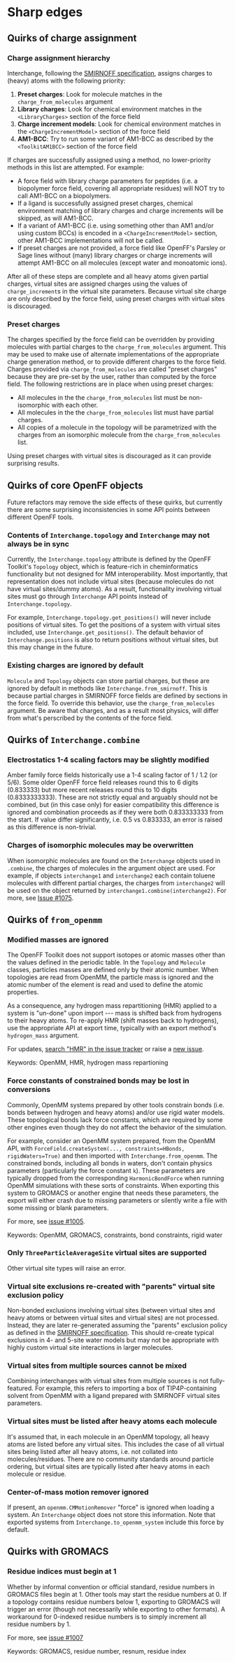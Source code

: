 # Sharp edges

## Quirks of charge assignment

### Charge assignment hierarchy

Interchange, following the [SMIRNOFF specification](https://openforcefield.github.io/standards/standards/smirnoff/#partial-charge-and-electrostatics-models), assigns charges to (heavy) atoms with the following priority:

1. **Preset charges**: Look for molecule matches in the `charge_from_molecules` argument
2. **Library charges**: Look for chemical environment matches in the `<LibraryCharges>` section of the force field
3. **Charge increment models**: Look for chemical environment matches in the `<ChargeIncrementModel>` section of the force field
4. **AM1-BCC**: Try to run some variant of AM1-BCC as described by the `<ToolkitAM1BCC>` section of the force field

If charges are successfully assigned using a method, no lower-priority methods in this list are attempted. For example:

* A force field with library charge parameters for peptides (i.e. a biopolymer force field, covering all appropriate residues) will NOT try to call AM1-BCC on a biopolymers.
* If a ligand is successfully assigned preset charges, chemical environment matching of library charges and charge increments will be skipped, as will AM1-BCC.
* If a variant of AM1-BCC (i.e. using something other than AM1 and/or using custom BCCs) is encoded in a `<ChargeIncrementModel>` section, other AM1-BCC implementations will not be called.
* If preset charges are not provided, a force field like OpenFF's Parsley or Sage lines without (many) library charges or charge increments will attempt AM1-BCC on all molecules (except water and monoatomic ions).

After all of these steps are complete and all heavy atoms given partial charges, virtual sites are assigned charges using the values of `charge_increment`s in the virtual site parameters. Because virtual site charge are only described by the force field, using preset charges with virtual sites is discouraged.

### Preset charges

The charges specified by the force field can be overridden by providing molecules with partial charges to the `charge_from_molecules` argument. This may be used to make use of alternate implementations of the appropriate charge generation method, or to provide different charges to the force field. Charges provided via `charge_from_molecules` are called "preset charges" because they are pre-set by the user, rather than computed by the force field. The following restrictions are in place when using preset charges:

* All molecules in the the `charge_from_molecules` list must be non-isomorphic with each other.
* All molecules in the the `charge_from_molecules` list must have partial charges.
* All copies of a molecule in the topology will be parametrized with the charges from an isomorphic molecule from the `charge_from_molecules` list.

Using preset charges with virtual sites is discouraged as it can provide surprising results.

## Quirks of core OpenFF objects

Future refactors may remove the side effects of these quirks, but currently there are some
surprising inconsistencies in some API points between different OpenFF tools.

### Contents of `Interchange.topology` and `Interchange` may not always be in sync

Currently, the `Interchange.topology` attribute is defined by the OpenFF Toolkit's `Topology` object, which is feature-rich in cheminformatics functionality but not designed for MM interoperability. Most importantly, that representation does not include virtual sites (because molecules do not have virtual sites/dummy atoms). As a result, functionality involving virtual sites must go through `Interchange` API points instead of `Interchange.topology`.

For example, `Interchange.topology.get_positions()` will never include positions of virtual sites. To get the positions of a system with virtual sites included, use `Interchange.get_positions()`. The default behavior of `Interchange.positions` is also to return positions without virtual sites, but this may change in the future.

### Existing charges are ignored by default

`Molecule` and `Topology` objects can store partial charges, but these are ignored by default in methods like `Interchange.from_smirnoff`. This is because partial charges in SMIRNOFF force fields are defined by sections in the force field. To override this behavior, use the `charge_from_molecules` argument. Be aware that charges, and as a result most physics, will differ from what's perscribed by the contents of the force field.

## Quirks of `Interchange.combine`

### Electrostatics 1-4 scaling factors may be slightly modified

Amber family force fields historically use a 1-4 scaling factor of 1 / 1.2 (or 5/6). Some older OpenFF force field releases round this to 6 digits (0.833333) but more recent releases round this to 10 digits (0.8333333333). These are not strictly equal and arguably should not be combined, but (in this case only) for easier compatibility this difference is ignored and combination proceeds as if they were both 0.833333333 from the start. If value differ significantly, i.e. 0.5 vs 0.833333, an error is raised as this difference is non-trivial.

### Charges of isomorphic molecules may be overwritten

When isomorphic molecules are found on the `Interchange` objects used in `.combine`, the charges of molecules in the argument object are used. For example, if objects `interchange1` and `interchange2` each contain toluene molecules with different partial charges, the charges from `interchange2` will be used on the object returned by `interchange1.combine(interchange2)`. For more, see [Issue #1075](https://github.com/openforcefield/openff-interchange/issues/1075).

## Quirks of `from_openmm`

### Modified masses are ignored

The OpenFF Toolkit does not support isotopes or atomic masses other than the values defined in the periodic table. In the `Topology` and `Molecule` classes, particles masses are defined only by their atomic number. When topologies are read from OpenMM, the particle mass is ignored and the atomic number of the element is read and used to define the atomic properties.

As a consequence, any hydrogen mass repartitioning (HMR) applied to a system is "un-done" upon import --- mass is shifted back from hydrogens to their heavy atoms. To re-apply HMR (shift masses back to hydrogens), use the appropriate API at export time, typically with an export method's `hydrogen_mass` argument.

For updates, [search "HMR" in the issue tracker](https://github.com/search?q=repo%3Aopenforcefield%2Fopenff-interchange+hmr&type=issues&s=updated&o=desc) or raise a [new issue](https://github.com/openforcefield/openff-interchange/issues/new/choose).

Keywords: OpenMM, HMR, hydrogen mass repartioning

### Force constants of constrained bonds may be lost in conversions

Commonly, OpenMM systems prepared by other tools constrain bonds (i.e. bonds between hydrogen and heavy atoms) and/or use rigid water models. These topological bonds lack force constants, which are required by some other engines even though they do not affect the behavior of the simulation.

For example, consider an OpenMM system prepared, from the OpenMM API, with `ForceField.createSystem(..., constraints=HBonds, rigidWaters=True)` and then imported with `Interchange.from_openmm`. The constrained bonds, including all bonds in waters, don't contain physics parameters (particularly the force constant `k`). These parameters are typically dropped from the corresponding `HarmonicBondForce` when running OpenMM simulations with these sorts of constraints. When exporting this system to GROMACS or another engine that needs these parameters, the export will either crash due to missing parameters or silently write a file with some missing or blank parameters.

For more, see [issue #1005](https://github.com/openforcefield/openff-interchange/issues/1005#issue-2405679510).

Keywords: OpenMM, GROMACS, constraints, bond constraints, rigid water

### Only `ThreeParticleAverageSite` virtual sites are supported

Other virtual site types will raise an error.

### Virtual site exclusions re-created with "parents" virtual site exclusion policy

Non-bonded exclusions involving virtual sites (between virtual sites and heavy atoms or between
virtual sites and virtual sites) are not processed. Instead, they are later re-generated assuming the "parents" exclusion policy as defined in the [SMIRNOFF specification](https://openforcefield.github.io/standards/standards/smirnoff/#virtualsites-virtual-sites-for-off-atom-charges). This should re-create typical exclusions in 4- and 5-site water models but may not be appropriate with highly custom virtual site interactions in larger molecules.

### Virtual sites from multiple sources cannot be mixed

Combining interchanges with virtual sites from multiple sources is not fully-featured. For example, this refers to importing a box of TIP4P-containing solvent from OpenMM with a ligand prepared with SMIRNOFF virtual sites parameters.

### Virtual sites must be listed after heavy atoms each molecule

It's assumed that, in each molecule in an OpenMM topology, all heavy atoms are listed before any virtual sites. This includes the case of all virtual sites being listed after all heavy atoms, i.e. not collated into molecules/residues. There are no community standards around particle ordering, but virtual sites are typically listed after heavy atoms in each molecule or residue.

### Center-of-mass motion remover ignored

If present, an `openmm.CMMotionRemover` "force" is ignored when loading a system. An `Interchange` object does not store this information. Note that exported systems from `Interchange.to_openmm_system` include this force by default.

## Quirks with GROMACS

### Residue indices must begin at 1

Whether by informal convention or official standard, residue numbers in GROMACS files begin at 1. Other tools may start the residue numbers at 0. If a topology contains residue numbers below 1, exporting to GROMACS will trigger an error (though not necessarily while exporting to other formats). A workaround for 0-indexed residue numbers is to simply increment all residue numbers by 1.

For more, see [issue #1007](https://github.com/openforcefield/openff-interchange/issues/1007)

Keywords: GROMACS, residue number, resnum, residue index

